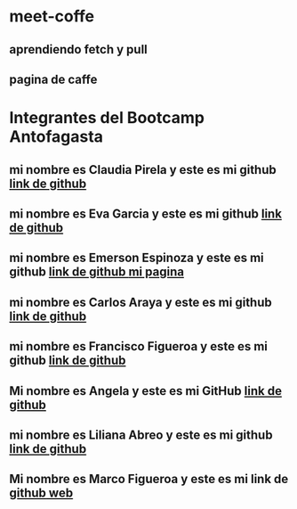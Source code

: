 # meet-coffe
## aprendiendo fetch y pull
## pagina de caffe

# Integrantes del Bootcamp Antofagasta
<h2> mi nombre es Claudia Pirela y este es mi github <a href="https://github.com/claudiapirela" > link de github </a>
<h2> mi nombre es Eva Garcia y este es mi github <a href="https://github.com/Eva-Garcia-Pantoja" > link de github </a>
<h2> mi nombre es Emerson Espinoza y este es mi github <a href="https://github.com/emersonxinay" > link de github </a> <a href="emerson.html"> mi pagina </a> </h2>

<h2> mi nombre es Carlos Araya y este es mi github <a href="https://github.com/Charlie2208" > link de github </a>

<h2> mi nombre es Francisco Figueroa y este es mi github <a href="https://github.com/Frankcisco99" > link de github </a>
<h2> Mi nombre es Angela y este es mi GitHub <a href="https://github.com/angela1976castro">link de github </a>
<h2> mi nombre es Liliana Abreo  y este es mi github <a href="https://github.com/LilianaAbreo" > link de github </a> </h2>
<h2>Mi nombre es Marco Figueroa y este es mi link de <a href="https://github.com/dfuckingfenix">github<a href="marco.html"> web</a></a></h2>




